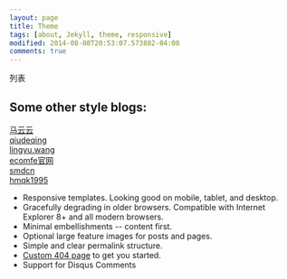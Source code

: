 ```yaml
---
layout: page
title: Theme
tags: [about, Jekyll, theme, responsive]
modified: 2014-08-08T20:53:07.573882-04:00
comments: true
---
```


列表

## Some other style blogs:


<a markdown="0" href="http://markyun.github.io/" class="btn">马云云</a><br />
<a markdown="0" href="http://qiudeqing.com/article.html" class="btn">qiudeqing</a><br />
<a markdown="0" href="http://lingyu.wang/#/category/JS技术" class="btn">lingyu.wang</a><br />
<a markdown="0" href="http://ecomfe.github.io/" class="btn">ecomfe官网</a><br />
<a markdown="0" href="http://blog.smdcn.net/" class="btn">smdcn</a><br />
<a markdown="0" href="http://hmqk1995.github.io/" class="btn">hmqk1995</a><br />



* Responsive templates. Looking good on mobile, tablet, and desktop.
* Gracefully degrading in older browsers. Compatible with Internet Explorer 8+ and all modern browsers.
* Minimal embellishments -- content first.
* Optional large feature images for posts and pages.
* Simple and clear permalink structure.
* [Custom 404 page](http://mmistakes.github.io/minimal-mistakes/404.html) to get you started.
* Support for Disqus Comments

<!--<a markdown="0" href="{{ site.url }}/theme-setup" class="btn">Install Minimal Mistakes Theme</a>
-->
